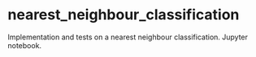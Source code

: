 # nearest_neighbour_classification

Implementation and tests on a nearest neighbour classification.
Jupyter notebook.
